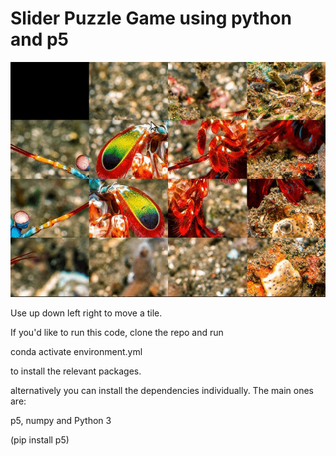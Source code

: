 <h1>Slider Puzzle Game using python and p5</h1>

![video](/slider_video.gif)

Use up down left right to move a tile.




If you'd like to run this code, clone the repo and run 

conda activate environment.yml

to install the relevant packages.

alternatively you can install the dependencies individually. The main ones are:

p5,
numpy and
Python 3

(pip install p5)

